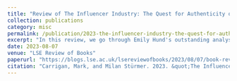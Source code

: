 ```yaml
---
title: "Review of The Influencer Industry: The Quest for Authenticity on Social Media"
collection: publications
category: misc
permalink: /publication/2023-the-influencer-industry-the-quest-for-authenticity-on-social-media
excerpt: "In this review, we go through Emily Hund's outstanding analysis​ of the economics of influence​, which offers a​ sophisticated​ theoretical contribution at a point in history when the influencer industry has penetrated the mainstream ​​to an unprecedented degree."
date: 2023-08-07
venue: "LSE Review of Books"
paperurl: "https://blogs.lse.ac.uk/lsereviewofbooks/2023/08/07/book-reviewthe-influencer-industry-the-quest-for-authenticity-on-social-media-emily-hund/"
citation: "Carrigan, Mark, and Milan Stürmer. 2023. &quot;The Influencer Industry: The Quest for Authenticity on Social Media.&quot <i>LSE Review of Books</i>. https://blogs.lse.ac.uk/lsereviewofbooks/2023/08/07/book-reviewthe-influencer-industry-the-quest-for-authenticity-on-social-media-emily-hund/."
---
```

